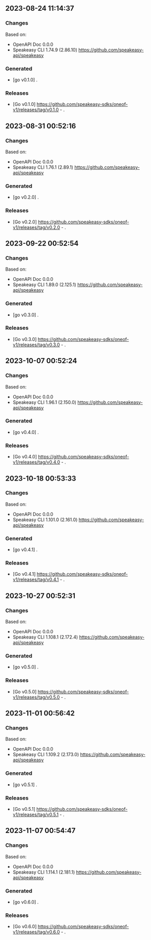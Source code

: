 

## 2023-08-24 11:14:37
### Changes
Based on:
- OpenAPI Doc 0.0.0 
- Speakeasy CLI 1.74.9 (2.86.10) https://github.com/speakeasy-api/speakeasy
### Generated
- [go v0.1.0] .
### Releases
- [Go v0.1.0] https://github.com/speakeasy-sdks/oneof-v1/releases/tag/v0.1.0 - .

## 2023-08-31 00:52:16
### Changes
Based on:
- OpenAPI Doc 0.0.0 
- Speakeasy CLI 1.76.1 (2.89.1) https://github.com/speakeasy-api/speakeasy
### Generated
- [go v0.2.0] .
### Releases
- [Go v0.2.0] https://github.com/speakeasy-sdks/oneof-v1/releases/tag/v0.2.0 - .

## 2023-09-22 00:52:54
### Changes
Based on:
- OpenAPI Doc 0.0.0 
- Speakeasy CLI 1.89.0 (2.125.1) https://github.com/speakeasy-api/speakeasy
### Generated
- [go v0.3.0] .
### Releases
- [Go v0.3.0] https://github.com/speakeasy-sdks/oneof-v1/releases/tag/v0.3.0 - .

## 2023-10-07 00:52:24
### Changes
Based on:
- OpenAPI Doc 0.0.0 
- Speakeasy CLI 1.96.1 (2.150.0) https://github.com/speakeasy-api/speakeasy
### Generated
- [go v0.4.0] .
### Releases
- [Go v0.4.0] https://github.com/speakeasy-sdks/oneof-v1/releases/tag/v0.4.0 - .

## 2023-10-18 00:53:33
### Changes
Based on:
- OpenAPI Doc 0.0.0 
- Speakeasy CLI 1.101.0 (2.161.0) https://github.com/speakeasy-api/speakeasy
### Generated
- [go v0.4.1] .
### Releases
- [Go v0.4.1] https://github.com/speakeasy-sdks/oneof-v1/releases/tag/v0.4.1 - .

## 2023-10-27 00:52:31
### Changes
Based on:
- OpenAPI Doc 0.0.0 
- Speakeasy CLI 1.108.1 (2.172.4) https://github.com/speakeasy-api/speakeasy
### Generated
- [go v0.5.0] .
### Releases
- [Go v0.5.0] https://github.com/speakeasy-sdks/oneof-v1/releases/tag/v0.5.0 - .

## 2023-11-01 00:56:42
### Changes
Based on:
- OpenAPI Doc 0.0.0 
- Speakeasy CLI 1.109.2 (2.173.0) https://github.com/speakeasy-api/speakeasy
### Generated
- [go v0.5.1] .
### Releases
- [Go v0.5.1] https://github.com/speakeasy-sdks/oneof-v1/releases/tag/v0.5.1 - .

## 2023-11-07 00:54:47
### Changes
Based on:
- OpenAPI Doc 0.0.0 
- Speakeasy CLI 1.114.1 (2.181.1) https://github.com/speakeasy-api/speakeasy
### Generated
- [go v0.6.0] .
### Releases
- [Go v0.6.0] https://github.com/speakeasy-sdks/oneof-v1/releases/tag/v0.6.0 - .